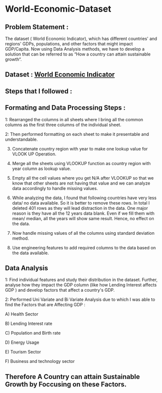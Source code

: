 # World-Economic-Dataset

## Problem Statement :
The dataset ( World Economic Indicator), which has different countries' and regions' GDPs, populations, and other factors that might impact GDP/Capita. Now using Data Analysis methods, we have to develop a solution that can be referred to as “How a country can attain sustainable growth“.

## Dataset : [World Economic Indicator](https://docs.google.com/spreadsheets/d/1JKS-C_gXbFWzj-RreMZ1p92t4mjGoDhf49vQhuYpMlI/edit#gid=1984831915)


## Steps that I followed :

## Formating and Data Processing Steps :

1: Rearranged the columns in all sheets where I bring all the common columns as the first three columns of the individual sheet.

2: Then performed formatting on each sheet to make it presentable and understandable.

3.	Concatenate country region with year to make one lookup value for VLOOK UP Operation.
	
4.	Merge all the sheets using VLOOKUP function as country region with year column as lookup value.
	
5.	Empty all the cell values where you get N/A after VLOOKUP so that we know that other sheets are not having that value and we can analyze data accordingly to handle missing values. 
	
6.	While analyzing the data, I found that following countries have very less data/ no data available. So it is better to remove these rows. In total I deleted 401 rows as they will lead distraction in the data. One major reason is they have all the 12 years data blank. Even if we fill them with mean/ median, all the years will show same result. Hence, no effect on the data. 


7.	Now handle missing values of all the columns using standard deviation method. 
	
8.	Use engineering features to add required columns to the data based on the data available.

## Data Analysis 

1: Find individual features and study their distribution in the dataset. Further, analyse how they impact the GDP column (like how Lending Interest affects GDP ) and
develop factors that affect a country's GDP.

2: Performed Uni Variate and Bi Variate Analysis due to which I was able to find the Factors that are Affecting GDP :


A) Health Sector

B) Lending Interest rate

C) Population and Birth rate

D) Energy Usage

E) Tourism Sector

F) Business and technology sector 

## Therefore A Country can attain Sustainable Growth by Foccusing on these Factors.

